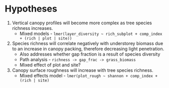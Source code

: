# Hypotheses

1. Vertical canopy profiles will become more complex as tree species richness increases.
	* Mixed models - `lmer(layer_diversity ~ rich_subplot + comp_index + (rich | plot | site))`
2. Species richness will correlate negatively with understorey biomass due to an increase in canopy packing, therefore decreasing light penetration.
	* Also addresses whether gap fraction is a result of species diversity
	* Path analysis - `richness -> gap_frac -> grass_biomass`
	* Mixed effect of plot and site?
3. Canopy surface roughness will increase with tree species richness.
	* Mixed effects model - `lmer(plot_rough ~ shannon + comp_index + (rich | site)`



